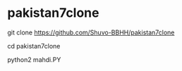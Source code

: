 # pakistan7clone

git clone https://github.com/Shuvo-BBHH/pakistan7clone

cd pakistan7clone

python2 mahdi.PY
